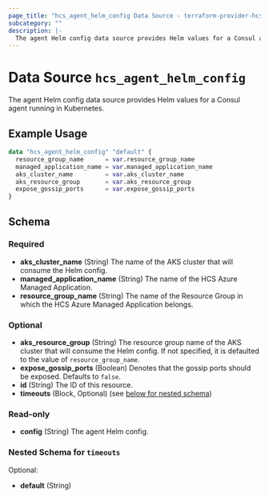 ```yaml
---
page_title: "hcs_agent_helm_config Data Source - terraform-provider-hcs"
subcategory: ""
description: |-
  The agent Helm config data source provides Helm values for a Consul agent running in Kubernetes.
---
```


# Data Source `hcs_agent_helm_config`

The agent Helm config data source provides Helm values for a Consul agent running in Kubernetes.

## Example Usage

```terraform
data "hcs_agent_helm_config" "default" {
  resource_group_name      = var.resource_group_name
  managed_application_name = var.managed_application_name
  aks_cluster_name         = var.aks_cluster_name
  aks_resource_group       = var.aks_resource_group
  expose_gossip_ports      = var.expose_gossip_ports
}
```

## Schema

### Required

- **aks_cluster_name** (String) The name of the AKS cluster that will consume the Helm config.
- **managed_application_name** (String) The name of the HCS Azure Managed Application.
- **resource_group_name** (String) The name of the Resource Group in which the HCS Azure Managed Application belongs.

### Optional

- **aks_resource_group** (String) The resource group name of the AKS cluster that will consume the Helm config. If not specified, it is defaulted to the value of `resource_group_name`.
- **expose_gossip_ports** (Boolean) Denotes that the gossip ports should be exposed. Defaults to `false`.
- **id** (String) The ID of this resource.
- **timeouts** (Block, Optional) (see [below for nested schema](#nestedblock--timeouts))

### Read-only

- **config** (String) The agent Helm config.

<a id="nestedblock--timeouts"></a>
### Nested Schema for `timeouts`

Optional:

- **default** (String)


